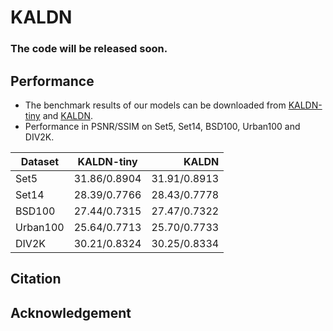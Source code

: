 # KALDN

### The code will be released soon.

## Performance
  - The benchmark results of our models can be downloaded from [KALDN-tiny](https://gisto365-my.sharepoint.com/:u:/g/personal/sm_hwang_gm_gist_ac_kr/EXUTwHYN5EtKjaXffUvNxqcBPisC8NchZemFq7BaK2Nuag?e=rm7j32) and [KALDN](https://gisto365-my.sharepoint.com/:f:/g/personal/sm_hwang_gm_gist_ac_kr/Ehb9SNtiVf9PhsKJ6Gvtv0QBigO3qa8JhWhvfFYLvyXH-A?e=OWJbob).
  - Performance in PSNR/SSIM on Set5, Set14, BSD100, Urban100 and DIV2K.
  
| Dataset        | KALDN-tiny   | KALDN |
| ------------- |:-------------:| -----:|
| Set5      | 31.86/0.8904     | 31.91/0.8913 |
| Set14     | 28.39/0.7766     | 28.43/0.7778 |
| BSD100    | 27.44/0.7315     | 27.47/0.7322 |
| Urban100  | 25.64/0.7713     | 25.70/0.7733 |
| DIV2K     | 30.21/0.8324     | 30.25/0.8334 |

## Citation

## Acknowledgement
